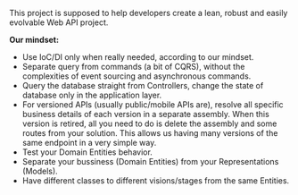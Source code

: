 This project is supposed to help developers create a lean, robust and easily evolvable Web API project.
<p>
<b>Our mindset:</b>
<ul>
<li>Use IoC/DI only when really needed, according to our mindset.</li>
<li>Separate query from commands (a bit of CQRS), without the complexities of event sourcing and asynchronous commands.</li>
<li>Query the database straight from Controllers, change the state of database only in the application layer.</li>
<li>For versioned APIs (usually public/mobile APIs are), resolve all specific business details of each version in a separate assembly.
When this version is retired, all you need to do is delete the assembly and some routes from your solution.
This allows us having many versions of the same endpoint in a very simple way.</li>
<li>Test your Domain Entities behavior.</li>
<li>Separate your bussiness (Domain Entities) from your Representations (Models).</li>
<li>Have different classes to different visions/stages from the same Entities.</li>
</ul>
</p>
